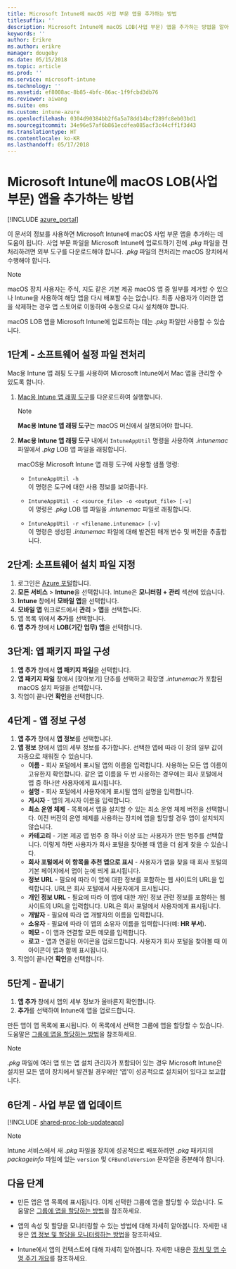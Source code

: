 ```yaml
---
title: Microsoft Intune에 macOS 사업 부문 앱을 추가하는 방법
titlesuffix: ''
description: Microsoft Intune에 macOS LOB(사업 부문) 앱을 추가하는 방법을 알아봅니다.
keywords: ''
author: Erikre
ms.author: erikre
manager: dougeby
ms.date: 05/15/2018
ms.topic: article
ms.prod: ''
ms.service: microsoft-intune
ms.technology: ''
ms.assetid: ef8008ac-8b85-4bfc-86ac-1f9fcbd3db76
ms.reviewer: aiwang
ms.suite: ems
ms.custom: intune-azure
ms.openlocfilehash: 0304d90384bb2f6a5a78dd14bcf289fc8eb03bd1
ms.sourcegitcommit: 34e96e57af6b861ecdfea085acf3c44cff1f3d43
ms.translationtype: HT
ms.contentlocale: ko-KR
ms.lasthandoff: 05/17/2018
---
```

# <a name="how-to-add-macos-line-of-business-lob-apps-to-microsoft-intune"></a>Microsoft Intune에 macOS LOB(사업 부문) 앱을 추가하는 방법

[!INCLUDE [azure_portal](./includes/azure_portal.md)]

이 문서의 정보를 사용하면 Microsoft Intune에 macOS 사업 부문 앱을 추가하는 데 도움이 됩니다. 사업 부문 파일을 Microsoft Intune에 업로드하기 전에 *.pkg* 파일을 전처리하려면 외부 도구를 다운로드해야 합니다. *.pkg* 파일의 전처리는 macOS 장치에서 수행해야 합니다.

>[!NOTE]
>macOS 장치 사용자는 주식, 지도 같은 기본 제공 macOS 앱 중 일부를 제거할 수 있으나 Intune을 사용하여 해당 앱을 다시 배포할 수는 없습니다. 최종 사용자가 이러한 앱을 삭제하는 경우 앱 스토어로 이동하여 수동으로 다시 설치해야 합니다.
>
>macOS LOB 앱을 Microsoft Intune에 업로드하는 데는 *.pkg* 파일만 사용할 수 있습니다. 

## <a name="step-1---pre-process-your-software-setup-file"></a>1단계 - 소프트웨어 설정 파일 전처리

Mac용 Intune 앱 래핑 도구를 사용하여 Microsoft Intune에서 Mac 앱을 관리할 수 있도록 합니다.

1. [Mac용 Intune 앱 래핑 도구](https://github.com/msintuneappsdk/intune-app-wrapping-tool-mac)를 다운로드하여 실행합니다.

    > [!NOTE]
    > **Mac용 Intune 앱 래핑 도구**는 macOS 머신에서 실행되어야 합니다.

2. **Mac용 Intune 앱 래핑 도구** 내에서 `IntuneAppUtil` 명령을 사용하여 *.intunemac* 파일에서 *.pkg* LOB 앱 파일을 래핑합니다.<br>

    macOS용 Microsoft Intune 앱 래핑 도구에 사용할 샘플 명령:
    
    - `IntuneAppUtil -h`<br>
    이 명령은 도구에 대한 사용 정보를 보여줍니다.
    
    - `IntuneAppUtil -c <source_file> -o <output_file> [-v]`<br>
    이 명령은 *.pkg* LOB 앱 파일을 *.intunemac* 파일로 래핑합니다.
    
    - `IntuneAppUtil -r <filename.intunemac> [-v]`<br>
    이 명령은 생성된 *.intunemac* 파일에 대해 발견된 매개 변수 및 버전을 추출합니다.

## <a name="step-2---specify-the-software-setup-file"></a>2단계: 소프트웨어 설치 파일 지정

1. 로그인은 [Azure 포털](https://portal.azure.com)합니다.
2. **모든 서비스** > **Intune**을 선택합니다. Intune은 **모니터링 + 관리** 섹션에 있습니다.
3. **Intune** 창에서 **모바일 앱**을 선택합니다.
4. **모바일 앱** 워크로드에서 **관리** > **앱**을 선택합니다.
5. 앱 목록 위에서 **추가**를 선택합니다.
6. **앱 추가** 창에서 **LOB(기간 업무) 앱**을 선택합니다.

## <a name="step-3---configure-the-app-package-file"></a>3단계: 앱 패키지 파일 구성

1. **앱 추가** 창에서 **앱 패키지 파일**을 선택합니다.
2. **앱 패키지 파일** 창에서 [찾아보기] 단추를 선택하고 확장명 *.intunemac*가 포함된 macOS 설치 파일을 선택합니다.
3. 작업이 끝나면 **확인**을 선택합니다.


## <a name="step-4---configure-app-information"></a>4단계 - 앱 정보 구성

1. **앱 추가** 창에서 **앱 정보**를 선택합니다.
2. **앱 정보** 창에서 앱의 세부 정보를 추가합니다. 선택한 앱에 따라 이 창의 일부 값이 자동으로 채워질 수 있습니다.
    - **이름** - 회사 포털에서 표시될 앱의 이름을 입력합니다. 사용하는 모든 앱 이름이 고유한지 확인합니다. 같은 앱 이름을 두 번 사용하는 경우에는 회사 포털에서 앱 중 하나만 사용자에게 표시됩니다.
    - **설명** - 회사 포털에서 사용자에게 표시될 앱의 설명을 입력합니다.
    - **게시자** - 앱의 게시자 이름을 입력합니다.
    - **최소 운영 체제** - 목록에서 앱을 설치할 수 있는 최소 운영 체제 버전을 선택합니다. 이전 버전의 운영 체제를 사용하는 장치에 앱을 할당할 경우 앱이 설치되지 않습니다.
    - **카테고리** - 기본 제공 앱 범주 중 하나 이상 또는 사용자가 만든 범주를 선택합니다. 이렇게 하면 사용자가 회사 포털을 찾아볼 때 앱을 더 쉽게 찾을 수 있습니다.
    - **회사 포털에서 이 항목을 추천 앱으로 표시** - 사용자가 앱을 찾을 때 회사 포털의 기본 페이지에서 앱이 눈에 띄게 표시됩니다.
    - **정보 URL** - 필요에 따라 이 앱에 대한 정보를 포함하는 웹 사이트의 URL을 입력합니다. URL은 회사 포털에서 사용자에게 표시됩니다.
    - **개인 정보 URL** - 필요에 따라 이 앱에 대한 개인 정보 관련 정보를 포함하는 웹 사이트의 URL을 입력합니다. URL은 회사 포털에서 사용자에게 표시됩니다.
    - **개발자** - 필요에 따라 앱 개발자의 이름을 입력합니다.
    - **소유자** - 필요에 따라 이 앱의 소유자 이름을 입력합니다(예: **HR 부서**).
    - **메모** - 이 앱과 연결할 모든 메모를 입력합니다.
    - **로고** - 앱과 연결된 아이콘을 업로드합니다. 사용자가 회사 포털을 찾아볼 때 이 아이콘이 앱과 함께 표시됩니다.
3. 작업이 끝나면 **확인**을 선택합니다.

## <a name="step-5---finish-up"></a>5단계 - 끝내기

1. **앱 추가** 창에서 앱의 세부 정보가 올바른지 확인합니다.
2. **추가**를 선택하여 Intune에 앱을 업로드합니다.

만든 앱이 앱 목록에 표시됩니다. 이 목록에서 선택한 그룹에 앱을 할당할 수 있습니다. 도움말은 [그룹에 앱을 할당하는 방법](apps-deploy.md)을 참조하세요.

> [!NOTE]
> *.pkg* 파일에 여러 앱 또는 앱 설치 관리자가 포함되어 있는 경우 Microsoft Intune은 설치된 모든 앱이 장치에서 발견될 경우에만 ‘앱’이 성공적으로 설치되어 있다고 보고합니다.

## <a name="step-6---update-a-line-of-business-app"></a>6단계 - 사업 부문 앱 업데이트

[!INCLUDE [shared-proc-lob-updateapp](./includes/shared-proc-lob-updateapp.md)]

> [!NOTE]
> Intune 서비스에서 새 *.pkg* 파일을 장치에 성공적으로 배포하려면 *.pkg* 패키지의 *packageinfo* 파일에 있는 `version` 및 `CFBundleVersion` 문자열을 증분해야 합니다.

## <a name="next-steps"></a>다음 단계

- 만든 앱은 앱 목록에 표시됩니다. 이제 선택한 그룹에 앱을 할당할 수 있습니다. 도움말은 [그룹에 앱을 할당하는 방법](apps-deploy.md)을 참조하세요.

- 앱의 속성 및 할당을 모니터링할 수 있는 방법에 대해 자세히 알아봅니다. 자세한 내용은 [앱 정보 및 할당을 모니터링하는 방법](apps-monitor.md)을 참조하세요.

- Intune에서 앱의 컨텍스트에 대해 자세히 알아봅니다. 자세한 내용은 [장치 및 앱 수명 주기 개요](introduction-device-app-lifecycles.md)를 참조하세요.
